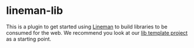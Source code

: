 # lineman-lib

This is a plugin to get started using
[Lineman](http://linemanjs.com) to build libraries to be consumed for the web. We recommend you look at our
[lib template project](https://github.com/testdouble/lineman-lib-template/)
as a starting point.
